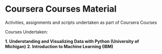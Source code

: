 # Coursera Courses Material
Activities, assignments and scripts undertaken as part of Coursera Courses

Courses Undertaken:

**1. Understanding and Visualizing Data with Python (University of Michigan)**
**2. Introduction to Machine Learning (IBM)**
